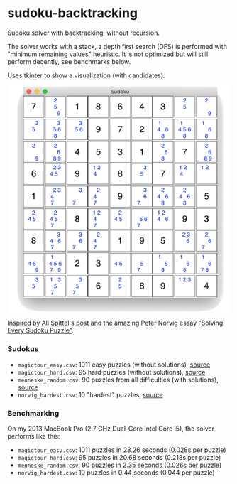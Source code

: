 # sudoku-backtracking

Sudoku solver with backtracking, without recursion.

The solver works with a stack, a depth first search (DFS) is performed with "minimum remaining values" heuristic.
It is not optimized but will still perform decently, see benchmarks below.

Uses tkinter to show a visualization (with candidates):

![A partially filled Sudoku](sudoku.png)

Inspired by [Ali Spittel's post](https://medium.com/free-code-camp/coming-back-to-old-problems-how-i-finally-wrote-a-sudoku-solving-algorithm-3b371e6c63bd) and the amazing Peter Norvig essay ["Solving Every Sudoku Puzzle"](https://norvig.com/sudoku.html).

### Sudokus

* `magictour_easy.csv`: 1011 easy puzzles (without solutions), [source](http://magictour.free.fr/msk_009)
* `magictour_hard.csv`: 95 hard puzzles (without solutions), [source](http://magictour.free.fr/top95)
* `menneske_random.csv`: 90 puzzles from all difficulties (with solutions), [source](http://www.menneske.no/sudoku/eng/random.html)
* `norvig_hardest.csv`: 10 "hardest" puzzles, [source](https://norvig.com/hardest.txt)

### Benchmarking

On my 2013 MacBook Pro (2.7 GHz Dual-Core Intel Core i5), the solver performs like this:

* `magictour_easy.csv`: 1011 puzzles in 28.26 seconds (0.028s per puzzle) 
* `magictour_hard.csv`: 95 puzzles in 20.68 seconds (0.218s per puzzle)
* `menneske_random.csv`: 90 puzzles in 2.35 seconds (0.026s per puzzle)
* `norvig_hardest.csv`: 10 puzzles in 0.44 seconds (0.044 per puzzle)
